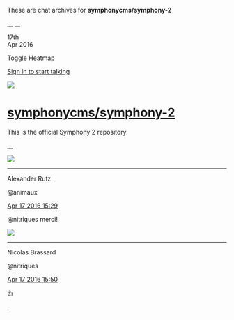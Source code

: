 These are chat archives for **symphonycms/symphony-2**

[__](/symphonycms/symphony-2/archives/2016/04/18)
[__](/symphonycms/symphony-2/archives/2016/04/16)

17th  
Apr 2016

Toggle Heatmap

[Sign in to start talking](/login?action=login&button=archive-login)

![](https://avatars-02.gitter.im/group/iv/3/57542c45c43b8c601977197e?s=48)

#  [symphonycms/symphony-2](/symphonycms/symphony-2)

This is the official Symphony 2 repository.

[ __ ](/orgs/symphonycms/rooms "More symphonycms rooms" )

![](https://avatars2.githubusercontent.com/u/446874?v=3&s=30)

__ __

Alexander Rutz

@animaux

[Apr 17 2016
15:29](https://gitter.im/symphonycms/symphony-2?at=5713abca5cd40114649c08d3 ""
)

@nitriques merci!

![](https://avatars1.githubusercontent.com/u/771169?v=3&s=30)

__ __

Nicolas Brassard

@nitriques

[Apr 17 2016
15:50](https://gitter.im/symphonycms/symphony-2?at=5713b0e03ddb73ba105cd8e8 ""
)

:+1:

_

